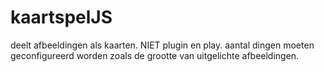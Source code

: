 # kaartspelJS
deelt afbeeldingen als kaarten.
NIET plugin en play. aantal dingen moeten geconfigureerd worden zoals de grootte van uitgelichte afbeeldingen.
